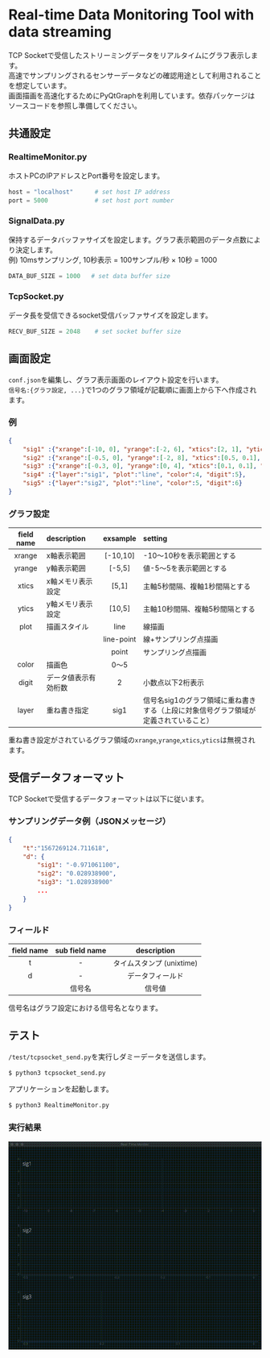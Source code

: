 # Real-time Data Monitoring Tool with data streaming

TCP Socketで受信したストリーミングデータをリアルタイムにグラフ表示します。  
高速でサンプリングされるセンサーデータなどの確認用途として利用されることを想定しています。  
画面描画を高速化するためにPyQtGraphを利用しています。依存パッケージはソースコードを参照し準備してください。  

## 共通設定
### RealtimeMonitor.py
ホストPCのIPアドレスとPort番号を設定します。  

```python
host = "localhost"      # set host IP address
port = 5000             # set host port number
```

### SignalData.py
保持するデータバッファサイズを設定します。グラフ表示範囲のデータ点数により決定します。  
例) 10msサンプリング, 10秒表示 = 100サンプル/秒 × 10秒 = 1000  

```python
DATA_BUF_SIZE = 1000   # set data buffer size
```

### TcpSocket.py
データ長を受信できるsocket受信バッファサイズを設定します。  

```python
RECV_BUF_SIZE = 2048    # set socket buffer size
```

## 画面設定
`conf.json`を編集し、グラフ表示画面のレイアウト設定を行います。  
`信号名:{グラフ設定, ...}`で1つのグラフ領域が記載順に画面上から下へ作成されます。  

### 例
```json
{
    "sig1" :{"xrange":[-10, 0], "yrange":[-2, 6], "xtics":[2, 1], "ytics":[2, 1], "plot":"line", "color":0, "digit":2},
    "sig2" :{"xrange":[-0.5, 0], "yrange":[-2, 8], "xtics":[0.5, 0.1], "ytics":[2, 2], "plot":"line-point", "color":1, "digit":3},
    "sig3" :{"xrange":[-0.3, 0], "yrange":[0, 4], "xtics":[0.1, 0.1], "ytics":[1, 1], "plot":"point", "color":2, "digit":4},
    "sig4" :{"layer":"sig1", "plot":"line", "color":4, "digit":5},
    "sig5" :{"layer":"sig2", "plot":"line", "color":5, "digit":6}
}
```

### グラフ設定
| field name | description          | exsample     | setting                         |
| :---------:| :------------------- | :----------: | :------------------------------ |
| xrange     | x軸表示範囲          | [-10,10]     | -10〜10秒を表示範囲とする       |
| yrange     | y軸表示範囲          | [-5,5]       | 値-5〜5を表示範囲とする         |
| xtics      | x軸メモリ表示設定    | [5,1]        | 主軸5秒間隔、複軸1秒間隔とする  |
| ytics      | y軸メモリ表示設定    | [10,5]       | 主軸10秒間隔、複軸5秒間隔とする |
| plot       | 描画スタイル         | line         | 線描画                          |
|            |                      | line-point   | 線+サンプリング点描画           |
|            |                      | point        | サンプリング点描画              |
| color      | 描画色               | 0〜5         |                                 |
| digit      | データ値表示有効桁数 | 2            | 小数点以下2桁表示               |
| layer      | 重ね書き指定         | sig1         | 信号名sig1のグラフ領域に重ね書きする（上段に対象信号グラフ領域が定義されていること） |

重ね書き設定がされているグラフ領域の`xrange`,`yrange`,`xtics`,`ytics`は無視されます。  

## 受信データフォーマット
TCP Socketで受信するデータフォーマットは以下に従います。  

### サンプリングデータ例（JSONメッセージ）
```json
{
    "t":"1567269124.711618",
    "d": {
        "sig1": "-0.971061100",
        "sig2": "0.028938900",
        "sig3": "1.028938900"
        ...
    }
}
```

### フィールド
| field name | sub field name | description               |
| :---------:| :------------: | :-----------------------: |
| t          | -              | タイムスタンプ (unixtime) |
| d          | -              | データフィールド          |
|            | 信号名         | 信号値                    |

信号名はグラフ設定における信号名となります。

## テスト
`/test/tcpsocket_send.py`を実行しダミーデータを送信します。
``` bash
$ python3 tcpsocket_send.py
```

アプリケーションを起動します。
```bash
$ python3 RealtimeMonitor.py
```

### 実行結果
![sample](./test/sample.gif)


